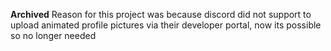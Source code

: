 **Archived**
Reason for this project was because discord did not support to upload animated profile pictures via their developer portal, now its possible so no longer needed
